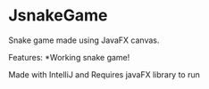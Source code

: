 # JsnakeGame

Snake game made using JavaFX canvas.

Features: *Working snake game!

Made with IntelliJ and Requires javaFX library to run
